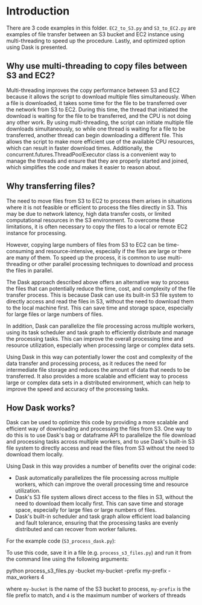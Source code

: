 # Introduction

There are 3 code examples in this folder. `EC2_to_S3.py` and `S3_to_EC2.py` are examples of file transfer between an S3 bucket and EC2 instance using multi-threading to speed up the procedure. Lastly, and optimized option using Dask is presented.

## Why use multi-threading to copy files between S3 and EC2?

Multi-threading improves the copy performance between S3 and EC2 because it allows the script to download multiple files simultaneously. When a file is downloaded, it takes some time for the file to be transferred over the network from S3 to EC2. During this time, the thread that initiated the download is waiting for the file to be transferred, and the CPU is not doing any other work. By using multi-threading, the script can initiate multiple file downloads simultaneously, so while one thread is waiting for a file to be transferred, another thread can begin downloading a different file. This allows the script to make more efficient use of the available CPU resources, which can result in faster download times. Additionally, the concurrent.futures.ThreadPoolExecutor class is a convenient way to manage the threads and ensure that they are properly started and joined, which simplifies the code and makes it easier to reason about.

## Why transferring files?

The need to move files from S3 to EC2 to process them arises in situations where it is not feasible or efficient to process the files directly in S3. This may be due to network latency, high data transfer costs, or limited computational resources in the S3 environment. To overcome these limitations, it is often necessary to copy the files to a local or remote EC2 instance for processing.

However, copying large numbers of files from S3 to EC2 can be time-consuming and resource-intensive, especially if the files are large or there are many of them. To speed up the process, it is common to use multi-threading or other parallel processing techniques to download and process the files in parallel.

The Dask approach described above offers an alternative way to process the files that can potentially reduce the time, cost, and complexity of the file transfer process. This is because Dask can use its built-in S3 file system to directly access and read the files in S3, without the need to download them to the local machine first. This can save time and storage space, especially for large files or large numbers of files.

In addition, Dask can parallelize the file processing across multiple workers, using its task scheduler and task graph to efficiently distribute and manage the processing tasks. This can improve the overall processing time and resource utilization, especially when processing large or complex data sets.

Using Dask in this way can potentially lower the cost and complexity of the data transfer and processing process, as it reduces the need for intermediate file storage and reduces the amount of data that needs to be transferred. It also provides a more scalable and efficient way to process large or complex data sets in a distributed environment, which can help to improve the speed and accuracy of the processing tasks.

## How Dask works?

Dask can be used to optimize this code by providing a more scalable and efficient way of downloading and processing the files from S3. One way to do this is to use Dask's bag or dataframe API to parallelize the file download and processing tasks across multiple workers, and to use Dask's built-in S3 file system to directly access and read the files from S3 without the need to download them locally.

Using Dask in this way provides a number of benefits over the original code:

- Dask automatically parallelizes the file processing across multiple workers, which can improve the overall processing time and resource utilization.
- Dask's S3 file system allows direct access to the files in S3, without the need to download them locally first. This can save time and storage space, especially for large files or large numbers of files.
- Dask's built-in scheduler and task graph allow efficient load balancing and fault tolerance, ensuring that the processing tasks are evenly distributed and can recover from worker failures.

For the example code (`S3_process_dask.py`):

To use this code, save it in a file (e.g. `process_s3_files.py`) and run it from the command line using the following arguments:


python process_s3_files.py -bucket my-bucket -prefix my-prefix -max_workers 4


where `my-bucket` is the name of the S3 bucket to process, `my-prefix` is the file prefix to match, and `4` is the maximum number of workers of threads

